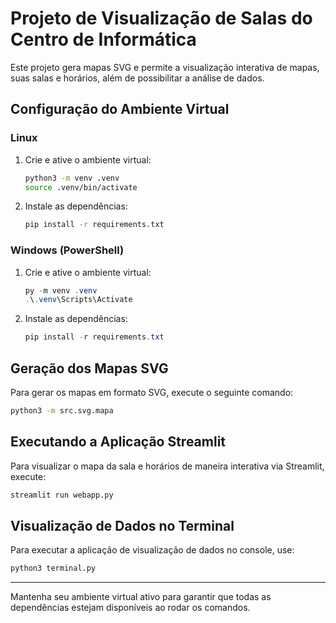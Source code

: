 # Projeto de Visualização de Salas do Centro de Informática

Este projeto gera mapas SVG e permite a visualização interativa de mapas, suas salas e horários, além de possibilitar a análise de dados.

## Configuração do Ambiente Virtual

### Linux

1. Crie e ative o ambiente virtual:

   ```bash
   python3 -m venv .venv
   source .venv/bin/activate
   ```

2. Instale as dependências:

   ```bash
   pip install -r requirements.txt
   ```

### Windows (PowerShell)

1. Crie e ative o ambiente virtual:

   ```powershell
   py -m venv .venv
   .\.venv\Scripts\Activate
   ```

2. Instale as dependências:

   ```powershell
   pip install -r requirements.txt
   ```

## Geração dos Mapas SVG

Para gerar os mapas em formato SVG, execute o seguinte comando:

```bash
python3 -m src.svg.mapa
```

## Executando a Aplicação Streamlit

Para visualizar o mapa da sala e horários de maneira interativa via Streamlit, execute:

```bash
streamlit run webapp.py
```

## Visualização de Dados no Terminal

Para executar a aplicação de visualização de dados no console, use:

```bash
python3 terminal.py
```

---

Mantenha seu ambiente virtual ativo para garantir que todas as dependências estejam disponíveis ao rodar os comandos.
